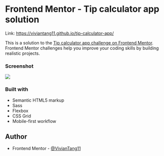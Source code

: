 # Frontend Mentor - Tip calculator app solution

Link: https://viviantang11.github.io/tip-calculator-app/

This is a solution to the [Tip calculator app challenge on Frontend Mentor](https://www.frontendmentor.io/challenges/tip-calculator-app-ugJNGbJUX). Frontend Mentor challenges help you improve your coding skills by building realistic projects.

### Screenshot

![](./screenshots/screenshot.png)

### Built with

- Semantic HTML5 markup
- Sass
- Flexbox
- CSS Grid
- Mobile-first workflow

## Author

- Frontend Mentor - [@VivianTang11](https://www.frontendmentor.io/profile/VivianTang11)
